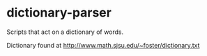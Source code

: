 # dictionary-parser

Scripts that act on a dictionary of words.

Dictionary found at http://www.math.sjsu.edu/~foster/dictionary.txt 

